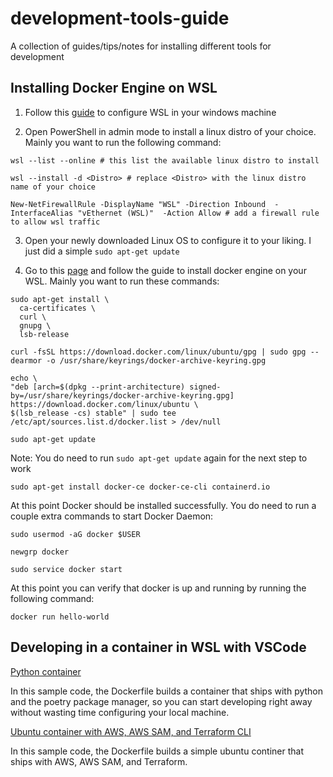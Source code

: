 # development-tools-guide
A collection of guides/tips/notes for installing different tools for development

## Installing Docker Engine on WSL

1. Follow this [guide](https://docs.microsoft.com/en-us/windows/wsl/install) to configure WSL in your windows machine

2. Open PowerShell in admin mode to install a linux distro of your choice. Mainly you want to run the following command:

```
wsl --list --online # this list the available linux distro to install
```
```
wsl --install -d <Distro> # replace <Distro> with the linux distro name of your choice
```
```
New-NetFirewallRule -DisplayName "WSL" -Direction Inbound  -InterfaceAlias "vEthernet (WSL)"  -Action Allow # add a firewall rule to allow wsl traffic 
```

3. Open your newly downloaded Linux OS to configure it to your liking. I just did a simple `sudo apt-get update`

3. Go to this [page](https://docs.docker.com/engine/install/) and follow the guide to install docker engine on your WSL. Mainly you want to run these commands:

```
sudo apt-get install \
  ca-certificates \
  curl \
  gnupg \
  lsb-release

```

```
curl -fsSL https://download.docker.com/linux/ubuntu/gpg | sudo gpg --dearmor -o /usr/share/keyrings/docker-archive-keyring.gpg
```

```
echo \
"deb [arch=$(dpkg --print-architecture) signed-by=/usr/share/keyrings/docker-archive-keyring.gpg] https://download.docker.com/linux/ubuntu \
$(lsb_release -cs) stable" | sudo tee /etc/apt/sources.list.d/docker.list > /dev/null
```

```
sudo apt-get update 
```
Note: You do need to run `sudo apt-get update` again for the next step to work

```
sudo apt-get install docker-ce docker-ce-cli containerd.io
```

At this point Docker should be installed successfully. You do need to run a couple extra commands to start Docker Daemon:

```
sudo usermod -aG docker $USER
```

```
newgrp docker
```

```
sudo service docker start
```

At this point you can verify that docker is up and running by running the following command:

```
docker run hello-world
```

## Developing in a container in WSL with VSCode

[Python container](https://github.com/ricecrispy/development-tools-guide/tree/main/python-poetry-container)

In this sample code, the Dockerfile builds a container that ships with python and the poetry package manager, so you can start developing right away without wasting time configuring your local machine.

[Ubuntu container with AWS, AWS SAM, and Terraform CLI](https://github.com/ricecrispy/development-tools-guide/tree/main/aws-cli-container)

In this sample code, the Dockerfile builds a simple ubuntu continer that ships with AWS, AWS SAM, and Terraform.
